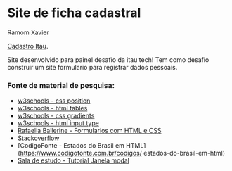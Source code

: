# Site de ficha cadastral
Ramom Xavier

[Cadastro Itau](https://clever-hermann-4cc9c6.netlify.app/).

Site desenvolvido para painel desafio da itau tech!
Tem como desafio construir um site formulario para registrar dados pessoais.

### Fonte de material de pesquisa:

- [w3schools - css position](https://www.w3schools.com/css/css_positioning.asp)
- [w3schools - html tables](https://www.w3schools.com/html/html_tables.asp)
- [w3schools - css gradients](https://www.w3schools.com/css/css3_gradients.asp)
- [w3schools - html input type](https://www.w3schools.com/Tags/att_input_type_tel.asp)
- [Rafaella Ballerine - Formularios com HTML e CSS](https://www.youtube.com/watch?v=wwqOJ2o84S4)
- [Stackoverflow](https://pt.stackoverflow.com/questions/11275/verificar-se-string-possui-apenas-n%C3%BAmeros)
- [CodigoFonte - Estados do Brasil em HTML](https://www.codigofonte.com.br/codigos/
estados-do-brasil-em-html)
- [Sala de estudo - Tutorial Janela modal](https://www.youtube.com/watch?v=HL4R6se1y8g)
